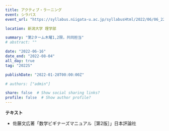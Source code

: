 ```yaml
---
title: アクティブ・ラーニング
event: シラバス
event_url: "https://syllabus.niigata-u.ac.jp/syllabusHtml/2022/06/06_222S0507_ja_JP.html"

location: 新潟大学 理学部

summary: "第2ターム木曜1,2限，共同担当"
# abstract: ""

date: "2022-06-16"
date_end: "2022-08-04"
all_day: true
tag: "2022S"

publishDate: "2022-01-28T00:00:00Z"

# authors: ["admin"]

share: false  # Show social sharing links?
profile: false  # Show author profile?
---
```

**テキスト**
- 佐藤文広著「数学ビギナーズマニュアル［第2版］」日本評論社
